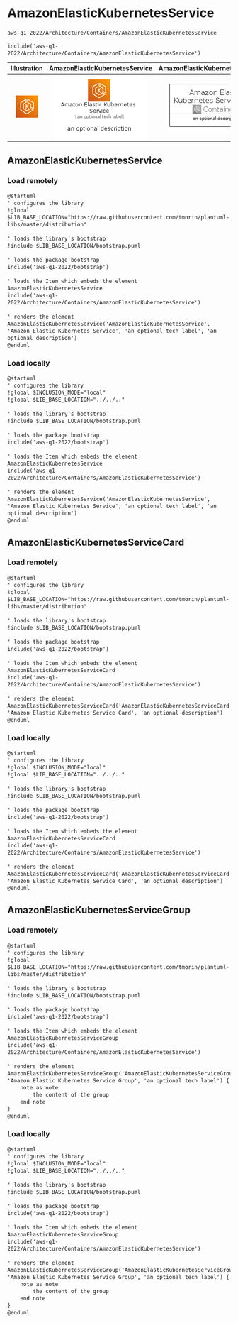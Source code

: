 # AmazonElasticKubernetesService


```text
aws-q1-2022/Architecture/Containers/AmazonElasticKubernetesService
```

```text
include('aws-q1-2022/Architecture/Containers/AmazonElasticKubernetesService')
```



| Illustration | AmazonElasticKubernetesService | AmazonElasticKubernetesServiceCard | AmazonElasticKubernetesServiceGroup |
| :---: | :---: | :---: | :---: |
| ![illustration for Illustration](../../../aws-q1-2022/Architecture/Containers/AmazonElasticKubernetesService.png) | ![illustration for AmazonElasticKubernetesService](../../../aws-q1-2022/Architecture/Containers/AmazonElasticKubernetesService.Local.png) | ![illustration for AmazonElasticKubernetesServiceCard](../../../aws-q1-2022/Architecture/Containers/AmazonElasticKubernetesServiceCard.Local.png) | ![illustration for AmazonElasticKubernetesServiceGroup](../../../aws-q1-2022/Architecture/Containers/AmazonElasticKubernetesServiceGroup.Local.png) |




## AmazonElasticKubernetesService

### Load remotely
```plantuml
@startuml
' configures the library
!global $LIB_BASE_LOCATION="https://raw.githubusercontent.com/tmorin/plantuml-libs/master/distribution"

' loads the library's bootstrap
!include $LIB_BASE_LOCATION/bootstrap.puml

' loads the package bootstrap
include('aws-q1-2022/bootstrap')

' loads the Item which embeds the element AmazonElasticKubernetesService
include('aws-q1-2022/Architecture/Containers/AmazonElasticKubernetesService')

' renders the element
AmazonElasticKubernetesService('AmazonElasticKubernetesService', 'Amazon Elastic Kubernetes Service', 'an optional tech label', 'an optional description')
@enduml
```

### Load locally
```plantuml
@startuml
' configures the library
!global $INCLUSION_MODE="local"
!global $LIB_BASE_LOCATION="../../.."

' loads the library's bootstrap
!include $LIB_BASE_LOCATION/bootstrap.puml

' loads the package bootstrap
include('aws-q1-2022/bootstrap')

' loads the Item which embeds the element AmazonElasticKubernetesService
include('aws-q1-2022/Architecture/Containers/AmazonElasticKubernetesService')

' renders the element
AmazonElasticKubernetesService('AmazonElasticKubernetesService', 'Amazon Elastic Kubernetes Service', 'an optional tech label', 'an optional description')
@enduml
```

## AmazonElasticKubernetesServiceCard

### Load remotely
```plantuml
@startuml
' configures the library
!global $LIB_BASE_LOCATION="https://raw.githubusercontent.com/tmorin/plantuml-libs/master/distribution"

' loads the library's bootstrap
!include $LIB_BASE_LOCATION/bootstrap.puml

' loads the package bootstrap
include('aws-q1-2022/bootstrap')

' loads the Item which embeds the element AmazonElasticKubernetesServiceCard
include('aws-q1-2022/Architecture/Containers/AmazonElasticKubernetesService')

' renders the element
AmazonElasticKubernetesServiceCard('AmazonElasticKubernetesServiceCard', 'Amazon Elastic Kubernetes Service Card', 'an optional description')
@enduml
```

### Load locally
```plantuml
@startuml
' configures the library
!global $INCLUSION_MODE="local"
!global $LIB_BASE_LOCATION="../../.."

' loads the library's bootstrap
!include $LIB_BASE_LOCATION/bootstrap.puml

' loads the package bootstrap
include('aws-q1-2022/bootstrap')

' loads the Item which embeds the element AmazonElasticKubernetesServiceCard
include('aws-q1-2022/Architecture/Containers/AmazonElasticKubernetesService')

' renders the element
AmazonElasticKubernetesServiceCard('AmazonElasticKubernetesServiceCard', 'Amazon Elastic Kubernetes Service Card', 'an optional description')
@enduml
```

## AmazonElasticKubernetesServiceGroup

### Load remotely
```plantuml
@startuml
' configures the library
!global $LIB_BASE_LOCATION="https://raw.githubusercontent.com/tmorin/plantuml-libs/master/distribution"

' loads the library's bootstrap
!include $LIB_BASE_LOCATION/bootstrap.puml

' loads the package bootstrap
include('aws-q1-2022/bootstrap')

' loads the Item which embeds the element AmazonElasticKubernetesServiceGroup
include('aws-q1-2022/Architecture/Containers/AmazonElasticKubernetesService')

' renders the element
AmazonElasticKubernetesServiceGroup('AmazonElasticKubernetesServiceGroup', 'Amazon Elastic Kubernetes Service Group', 'an optional tech label') {
    note as note
        the content of the group
    end note
}
@enduml
```

### Load locally
```plantuml
@startuml
' configures the library
!global $INCLUSION_MODE="local"
!global $LIB_BASE_LOCATION="../../.."

' loads the library's bootstrap
!include $LIB_BASE_LOCATION/bootstrap.puml

' loads the package bootstrap
include('aws-q1-2022/bootstrap')

' loads the Item which embeds the element AmazonElasticKubernetesServiceGroup
include('aws-q1-2022/Architecture/Containers/AmazonElasticKubernetesService')

' renders the element
AmazonElasticKubernetesServiceGroup('AmazonElasticKubernetesServiceGroup', 'Amazon Elastic Kubernetes Service Group', 'an optional tech label') {
    note as note
        the content of the group
    end note
}
@enduml
```

